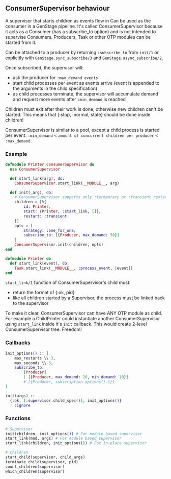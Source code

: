 ## ConsumerSupervisor behaviour

A supervisor that starts children as events flow in
Can be used as the consumer in a GenStage pipeline.
It's called ConsumerSupervisor because it acts as a Consumer (has a subscribe_to option) and is not intended to supervise Consumers.
Producers, Task or other OTP modules can be started from it.

Can be attached to a producer by returning `:subscribe_to` from `init/1` or explicitly with `GenStage.sync_subscribe/3` and `GenStage.async_subscribe/2`.

Once subscribed, the supervisor will:
- ask the producer for `:max_demand events` 
- start child processes per event as events arrive
  (event is appended to the arguments in the child specification)
- as child processes terminate, the supervisor will accumulate demand and request more events after `:min_demand` is reached

Children must exit after their work is done, otherwise new children can't be started. 
This means that {:stop, :normal, state} should be done inside children!

ConsumerSupervisor is similar to a pool, except a child process is started per event. 
`:min_demand` < `amount of concurrent children per producer` < `:max_demand`.

### Example

```elixir
defmodule Printer.ConsumerSupervisor do
  use ConsumerSupervisor

  def start_link(arg), do:
    ConsumerSupervisor.start_link(__MODULE__, arg)

  def init(_arg), do:
    # ConsumerSupervisor supports only :termporary or :transient restart
    children = [%{
        id: Printer, 
        start: {Printer, :start_link, []}, 
        restart: :transient
    }]
    opts = [
        strategy: :one_for_one, 
        subscribe_to: [{Producer, max_demand: 50}]
    ]
    ConsumerSupervisor.init(children, opts)
end
```
```elixir
defmodule Printer do
  def start_link(event), do:
    Task.start_link(__MODULE__, :process_event, [event])
end
```

`start_link/1` function of ConsumerSupervisor's child must:
- return the format of {:ok, pid}
- like all children started by a Supervisor, the process must be linked back to the supervisor

To make it clear, ConsumerSupervisor can have ANY OTP module as child.
For example a ChildPrinter could instantiate another ConsumerSupervisor using `start_link` inside it's `init` callback. This would create 2-level ConsumerSupervisor tree. Freedom!

### Callbacks

```elixir
init_options() :: [
    max_restarts \\ 3,
    max_seconds \\ 5,
    subscribe_to: 
        [Producer]
        | [{Producer, max_demand: 20, min_demand: 10}]
        # [{Producer, subscription_options().t}]
]

init(args) ::
  {:ok, [:supervisor.child_spec()], init_options()} 
  | :ignore
```

### Functions

```elixir
# Supervisor
init(children, init_options()) # For module based supervisor
start_link(mod, args) # For module based supervisor
start_link(children, init_options()) # For in-place supervisor

# Children
start_child(supervisor, child_args)
terminate_child(supervisor, pid)
count_children(supervisor)
which_children(supervisor)
```
